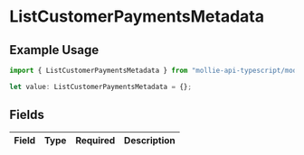 # ListCustomerPaymentsMetadata

## Example Usage

```typescript
import { ListCustomerPaymentsMetadata } from "mollie-api-typescript/models/operations";

let value: ListCustomerPaymentsMetadata = {};
```

## Fields

| Field       | Type        | Required    | Description |
| ----------- | ----------- | ----------- | ----------- |